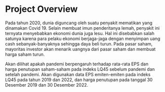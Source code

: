 # Project Overview

Pada tahun 2020, dunia diguncang oleh suatu penyakit mematikan yang dinamakan Covid 19. Selain membuat imun penderitanya lemah, penyakit ini ternyata menyebabkan ekonomi dunia juga lesu. Hal ini disebabkan salah satunya karena para pelaku ekonomi berjaga-jaga dengan menyimpan uang cash sebanyak-banyaknya sehingga daya beli turun. Pada pasar saham, mayoritas investor akan menarik uangnya dari pasar saham dan membuat harga saham turun.

Akan dilihat apakah pandemi berpengaruh terhadap rata-rata EPS dan harga penutupan saham-saham pada indeks LQ45 sebelum pandemi dan setelah pandemi. Akan digunakan data EPS emiten-emiten pada indeks LQ45 pada tahun 2019 dan 2022, dan harga penutupan pada tanggal 30 Desember 2019 dan 30 Desember 2022.
